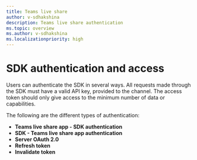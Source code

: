 ```yaml
---
title: Teams live share
author: v-sdhakshina
description: Teams live share authentication
ms.topic: overview
ms.author: v-sdhakshina
ms.localizationpriority: high  
---
```


# SDK authentication and access

Users can authenticate the SDK in several ways. All requests made through the SDK must have a valid API key, provided to the channel. The access token should only give access to the minimum number of data or capabilities.

The following are the different types of authentication:

* **Teams live share app - SDK authentication**
* **SDK - Teams live share app authentication**
* **Server OAuth 2.0**
* **Refresh token**
* **Invalidate token**
